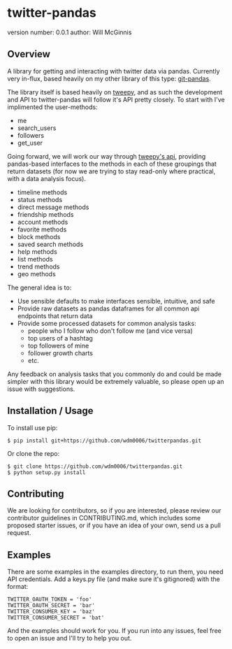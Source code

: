 twitter-pandas
==============

version number: 0.0.1
author: Will McGinnis

Overview
--------

A library for getting and interacting with twitter data via pandas.  Currently very in-flux, based heavily on my other
library of this type: [git-pandas](https://github.com/wdm0006/git-pandas).

The library itself is based heavily on [tweepy](http://docs.tweepy.org/en/v3.5.0/), and as such the development and API 
to twitter-pandas will follow it's API pretty closely.  To start with I've implimented the user-methods:

 * me
 * search_users
 * followers
 * get_user
 
Going forward, we will work our way through [tweepy's api](http://docs.tweepy.org/en/v3.5.0/api.html), providing 
pandas-based interfaces to the methods in each of these groupings that return datasets (for now we are trying to stay 
read-only where practical, with a data analysis focus).

 * timeline methods
 * status methods
 * direct message methods
 * friendship methods
 * account methods
 * favorite methods
 * block methods
 * saved search methods
 * help methods
 * list methods
 * trend methods
 * geo methods
 
The general idea is to:

 * Use sensible defaults to make interfaces sensible, intuitive, and safe
 * Provide raw datasets as pandas dataframes for all common api endpoints that return data
 * Provide some processed datasets for common analysis tasks:
    * people who I follow who don't follow me (and vice versa)
    * top users of a hashtag
    * top followers of mine
    * follower growth charts
    * etc.
    
Any feedback on analysis tasks that you commonly do and could be made simpler with this library would be extremely 
valuable, so please open up an issue with suggestions.
 
Installation / Usage
--------------------

To install use pip:

    $ pip install git+https://github.com/wdm0006/twitterpandas.git


Or clone the repo:

    $ git clone https://github.com/wdm0006/twitterpandas.git
    $ python setup.py install
    
Contributing
------------

We are looking for contributors, so if you are interested, please review our contributor guidelines in CONTRIBUTING.md,
which includes some proposed starter issues, or if you have an idea of your own, send us a pull request.

Examples
--------

There are some examples in the examples directory, to run them, you need API credentials.  Add a keys.py file (and make
sure it's gitignored) with the format:

    TWITTER_OAUTH_TOKEN = 'foo'
    TWITTER_OAUTH_SECRET = 'bar'
    TWITTER_CONSUMER_KEY = 'baz'
    TWITTER_CONSUMER_SECRET = 'bat'
    
And the examples should work for you. If you run into any issues, feel free to open an issue and I'll try to help you out.